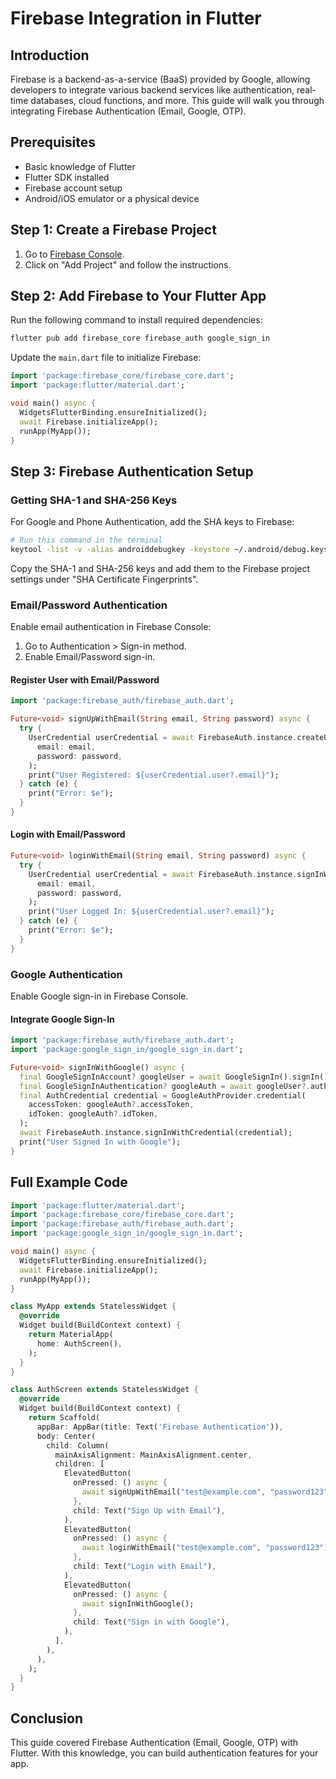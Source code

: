 # Firebase Integration in Flutter

## Introduction

Firebase is a backend-as-a-service (BaaS) provided by Google, allowing developers to integrate various backend services like authentication, real-time databases, cloud functions, and more. This guide will walk you through integrating Firebase Authentication (Email, Google, OTP).

## Prerequisites

- Basic knowledge of Flutter
- Flutter SDK installed
- Firebase account setup
- Android/iOS emulator or a physical device

## Step 1: Create a Firebase Project

1. Go to [Firebase Console](https://console.firebase.google.com/).
2. Click on "Add Project" and follow the instructions.

## Step 2: Add Firebase to Your Flutter App

Run the following command to install required dependencies:

```sh
flutter pub add firebase_core firebase_auth google_sign_in
```

Update the `main.dart` file to initialize Firebase:

```dart
import 'package:firebase_core/firebase_core.dart';
import 'package:flutter/material.dart';

void main() async {
  WidgetsFlutterBinding.ensureInitialized();
  await Firebase.initializeApp();
  runApp(MyApp());
}
```

## Step 3: Firebase Authentication Setup

### Getting SHA-1 and SHA-256 Keys

For Google and Phone Authentication, add the SHA keys to Firebase:

```sh
# Run this command in the terminal
keytool -list -v -alias androiddebugkey -keystore ~/.android/debug.keystore -storepass android -keypass android
```

Copy the SHA-1 and SHA-256 keys and add them to the Firebase project settings under "SHA Certificate Fingerprints".

### Email/Password Authentication

Enable email authentication in Firebase Console:

1. Go to Authentication > Sign-in method.
2. Enable Email/Password sign-in.

#### Register User with Email/Password

```dart
import 'package:firebase_auth/firebase_auth.dart';

Future<void> signUpWithEmail(String email, String password) async {
  try {
    UserCredential userCredential = await FirebaseAuth.instance.createUserWithEmailAndPassword(
      email: email,
      password: password,
    );
    print("User Registered: ${userCredential.user?.email}");
  } catch (e) {
    print("Error: $e");
  }
}
```

#### Login with Email/Password

```dart
Future<void> loginWithEmail(String email, String password) async {
  try {
    UserCredential userCredential = await FirebaseAuth.instance.signInWithEmailAndPassword(
      email: email,
      password: password,
    );
    print("User Logged In: ${userCredential.user?.email}");
  } catch (e) {
    print("Error: $e");
  }
}
```

### Google Authentication

Enable Google sign-in in Firebase Console.

#### Integrate Google Sign-In

```dart
import 'package:firebase_auth/firebase_auth.dart';
import 'package:google_sign_in/google_sign_in.dart';

Future<void> signInWithGoogle() async {
  final GoogleSignInAccount? googleUser = await GoogleSignIn().signIn();
  final GoogleSignInAuthentication? googleAuth = await googleUser?.authentication;
  final AuthCredential credential = GoogleAuthProvider.credential(
    accessToken: googleAuth?.accessToken,
    idToken: googleAuth?.idToken,
  );
  await FirebaseAuth.instance.signInWithCredential(credential);
  print("User Signed In with Google");
}
```

## Full Example Code

```dart
import 'package:flutter/material.dart';
import 'package:firebase_core/firebase_core.dart';
import 'package:firebase_auth/firebase_auth.dart';
import 'package:google_sign_in/google_sign_in.dart';

void main() async {
  WidgetsFlutterBinding.ensureInitialized();
  await Firebase.initializeApp();
  runApp(MyApp());
}

class MyApp extends StatelessWidget {
  @override
  Widget build(BuildContext context) {
    return MaterialApp(
      home: AuthScreen(),
    );
  }
}

class AuthScreen extends StatelessWidget {
  @override
  Widget build(BuildContext context) {
    return Scaffold(
      appBar: AppBar(title: Text('Firebase Authentication')),
      body: Center(
        child: Column(
          mainAxisAlignment: MainAxisAlignment.center,
          children: [
            ElevatedButton(
              onPressed: () async {
                await signUpWithEmail("test@example.com", "password123");
              },
              child: Text("Sign Up with Email"),
            ),
            ElevatedButton(
              onPressed: () async {
                await loginWithEmail("test@example.com", "password123");
              },
              child: Text("Login with Email"),
            ),
            ElevatedButton(
              onPressed: () async {
                await signInWithGoogle();
              },
              child: Text("Sign in with Google"),
            ),
          ],
        ),
      ),
    );
  }
}
```

## Conclusion

This guide covered Firebase Authentication (Email, Google, OTP) with Flutter. With this knowledge, you can build authentication features for your app.
